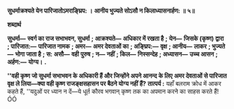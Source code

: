 **सुधर्माक्रश्यते येन पारिजातोऽमराङ्घ्रिप: ।** **आनीय भुज्यते सोऽसौ न किलाध्यासनार्हण: ॥ ५॥** 

**शब्दार्थ** 

**सुधर्मा—** **स्वर्ग का राज सभाभवन, सुधर्मा** **; आक्रश्यते—** **अधिकार में रखता है** **; येन—** **जिसके (कृष्ण) द्वारा** **; पारिजात:—** **पारिजात नामक** **; अमर—** **अमर देवताओं का** **; अङ्घ्रिप:—** **वृक्ष** **; आनीय—** **लाकर** **; भुज्यते—** **भोगा जाता है** **; स: असौ—** **वही** **पुरुष** **; न—** **नहीं** **; किल—** **निस्सन्देह** **; अध्यासन—** **उच्च आसन** **; अर्हण:—** **योग्य।** **.** 

**''वही कृष्ण जो सुधर्मा सभाभवन के अधिकारी हैं और जिन्होंने अपने आनन्द के लिए** **अमर देवताओं से पारिजात वृक्ष ले लिया—क्या वही कृष्ण राजङ्क्षसहासन पर बैठने योग्य नहीं** **हैं?** **तात्पर्य :** यहाँ बलराम क्रोध में आकर कहते हैं, ''यदुओं पर ध्यान न दें—ये धूर्त कौरव भगवान् कृष्ण तक का अपमान करने का साहस करते हैं!ÓÓ  